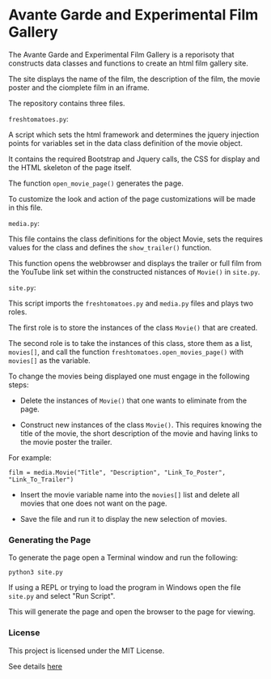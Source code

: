 # Avante Garde and Experimental Film Gallery


The Avante Garde and Experimental Film Gallery is a reporisoty that constructs
data classes and functions to create an html film gallery site.

The site displays the name of the film, the description of the film,
the movie poster and the ciomplete film in an iframe.

The repository contains three files.

`freshtomatoes.py`:

A script which sets the html framework and determines the jquery injection
points for variables set in the data class definition of the movie object.

It contains the required Bootstrap and Jquery calls, the CSS for display and the
HTML skeleton of the page itself.  

The function `open_movie_page()` generates the page.

To customize the look and action of the page customizations will be made in
this file.

`media.py`:

This file contains the class definitions for the object Movie, sets the
requires values for the class and defines the `show_trailer()` function.

This function opens the webbrowser and displays the trailer or full
film from the YouTube link set within the constructed nistances of `Movie()` in
`site.py`.

`site.py`:

This script imports the `freshtomatoes.py` and `media.py` files and plays two
roles.

The first role is to store the instances of the class `Movie()` that are
created.

The second role is to take the instances of this class, store them as a list,
`movies[]`, and call the function `freshtomatoes.open_movies_page()` with
 `movies[]` as the variable.

To change the movies being displayed one must engage in the following steps:

- Delete the instances of `Movie()` that one wants to eliminate from the page.

- Construct new instances of the class `Movie()`.  This requires knowing
the title of the movie, the short description of the movie and having links to
the movie poster the trailer.

For example:

`film = media.Movie("Title", "Description", "Link_To_Poster", "Link_To_Trailer")`

- Insert the movie variable name into the `movies[]` list and delete all movies
that one does not want on the page.

- Save the file and run it to display the new selection of movies.


### Generating the Page

To generate the page open a Terminal window and run the following:
```
python3 site.py
```
If using a REPL or trying to load the program in Windows open the file `site.py`
and select "Run Script".

This will generate the page and open the browser to the page for viewing.



### License
This project is licensed under the MIT License.  

See details [here](https://choosealicense.com/licenses/mit/)
